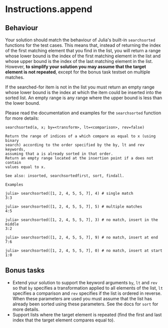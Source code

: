 # Instructions.append

## Behaviour

Your solution should match the behaviour of Julia's built-in `searchsorted` functions for the test cases.
This means that, instead of returning the index of the first matching element that you find in the list, you will return a range whose lower bound is the index of the first matching element in the list and whose upper bound is the index of the last matching element in the list.
However, **to simplify your solution you may assume that the target element is not repeated**, except for the bonus task testset on multiple matches.

If the searched-for item is not in the list you must return an empty range whose lower bound is the index at which the item could be inserted into the sorted list. An empty range is any range where the upper bound is less than the lower bound.

Please read the documentation and examples for the `searchsorted` function for more details:

```
searchsorted(a, x; by=<transform>, lt=<comparison>, rev=false)

Return the range of indices of a which compare as equal to x (using binary
search) according to the order specified by the by, lt and rev keywords,
assuming that a is already sorted in that order.
Return an empty range located at the insertion point if a does not contain
values equal to x.

See also: insorted, searchsortedfirst, sort, findall.

Examples

julia> searchsorted([1, 2, 4, 5, 5, 7], 4) # single match
3:3

julia> searchsorted([1, 2, 4, 5, 5, 7], 5) # multiple matches
4:5

julia> searchsorted([1, 2, 4, 5, 5, 7], 3) # no match, insert in the middle
3:2

julia> searchsorted([1, 2, 4, 5, 5, 7], 9) # no match, insert at end
7:6

julia> searchsorted([1, 2, 4, 5, 5, 7], 0) # no match, insert at start
1:0
```

## Bonus tasks

- Extend your solution to support the keyword arguments `by`, `lt` and `rev` so that `by` specifies a
  transformation applied to all elements of the list, `lt` specifies a
  comparison and `rev` specifies if the list is ordered in reverse. When these
  parameters are used you must assume that the list has already been sorted
  using these parameters. See the docs for `sort` for more details.
- Support lists where the target element is repeated (find the first and last index that the target element compares equal to).
